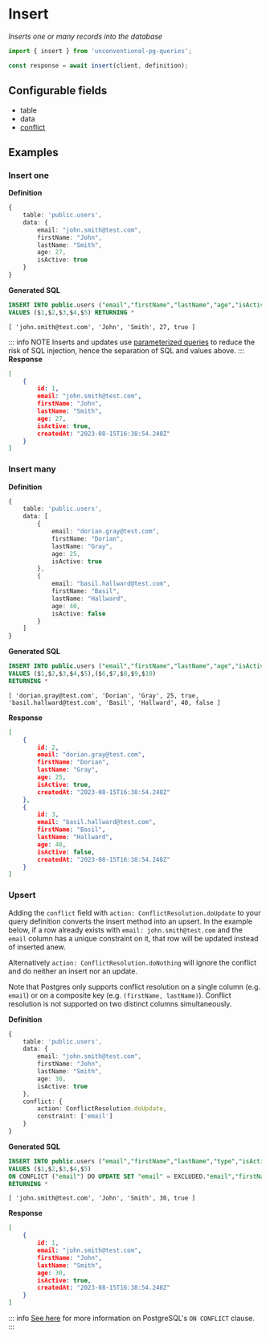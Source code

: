# Insert

_Inserts one or many records into the database_

```ts
import { insert } from 'unconventional-pg-queries';

const response = await insert(client, definition);
```

## Configurable fields
- table
- data
- [conflict](#upsert)

## Examples

### Insert one

**Definition**
```ts
{
    table: 'public.users',
    data: {
        email: "john.smith@test.com",
        firstName: "John",
        lastName: "Smith",
        age: 27,
        isActive: true
    }
}
```
**Generated SQL**
```sql
INSERT INTO public.users ("email","firstName","lastName","age","isActive") 
VALUES ($1,$2,$3,$4,$5) RETURNING *
```
```values
[ 'john.smith@test.com', 'John', 'Smith', 27, true ]
```
::: info NOTE
Inserts and updates use [parameterized queries](https://node-postgres.com/features/queries#parameterized-query) to reduce the risk of SQL injection, hence the separation of SQL and values above.
:::
**Response**
```json
[
    {
        id: 1,
        email: "john.smith@test.com",
        firstName: "John",
        lastName: "Smith",
        age: 27,
        isActive: true,
        createdAt: "2023-08-15T16:38:54.248Z"
    }
]
```

### Insert many

**Definition**
```ts
{
    table: 'public.users',
    data: [
        {
            email: "dorian.gray@test.com",
            firstName: "Dorian",
            lastName: "Gray",
            age: 25,
            isActive: true
        },
        {
            email: "basil.hallward@test.com",
            firstName: "Basil",
            lastName: "Hallward",
            age: 40,
            isActive: false
        }
    ]
}
```
**Generated SQL**
```sql
INSERT INTO public.users ("email","firstName","lastName","age","isActive") 
VALUES ($1,$2,$3,$4,$5),($6,$7,$8,$9,$10)
RETURNING *
```
```values
[ 'dorian.gray@test.com', 'Dorian', 'Gray', 25, true, 'basil.hallward@test.com', 'Basil', 'Hallward', 40, false ]
```
**Response**
```json
[
    {
        id: 2,
        email: "dorian.gray@test.com",
        firstName: "Dorian",
        lastName: "Gray",
        age: 25,
        isActive: true,
        createdAt: "2023-08-15T16:38:54.248Z"
    },
    {
        id: 3,
        email: "basil.hallward@test.com",
        firstName: "Basil",
        lastName: "Hallward",
        age: 40,
        isActive: false,
        createdAt: "2023-08-15T16:38:54.248Z"
    }
]
```

### Upsert
Adding the `conflict` field with `action: ConflictResolution.doUpdate` to your query definition converts the insert method into an upsert. In the example below, if a row already exists with  `email: john.smith@test.com` and the `email` column has a unique constraint on it, that row will be updated instead of inserted anew.

Alternatively `action: ConflictResolution.doNothing` will ignore the conflict and do neither an insert nor an update.

Note that Postgres only supports conflict resolution on a single column (e.g. `email`) or on a composite key (e.g. `(firstName, lastName)`). Conflict resolution is not supported on two distinct columns simultaneously.

**Definition**
```ts
{
    table: 'public.users',
    data: {
        email: "john.smith@test.com",
        firstName: "John",
        lastName: "Smith",
        age: 30,
        isActive: true
    },
    conflict: {
        action: ConflictResolution.doUpdate,
        constraint: ['email']
    }
}
```
**Generated SQL**
```sql
INSERT INTO public.users ("email","firstName","lastName","type","isActive")
VALUES ($1,$2,$3,$4,$5)
ON CONFLICT ("email") DO UPDATE SET "email" = EXCLUDED."email","firstName" = EXCLUDED."firstName","lastName" = EXCLUDED."lastName","age" = EXCLUDED."age","isActive" = EXCLUDED."isActive"
RETURNING *
```
```values
[ 'john.smith@test.com', 'John', 'Smith', 30, true ]
```
**Response**
```json
[
    {
        id: 1,
        email: "john.smith@test.com",
        firstName: "John",
        lastName: "Smith",
        age: 30,
        isActive: true,
        createdAt: "2023-08-15T16:38:54.248Z"
    }
]
```
::: info
[See here](https://www.postgresql.org/docs/current/sql-insert.html#SQL-ON-CONFLICT) for more information on PostgreSQL's `ON CONFLICT` clause.
:::

